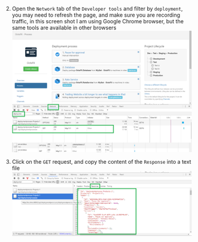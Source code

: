 2. Open the `Network` tab of the `Developer tools` and filter by `deployment`, you may need to refresh the page, and make sure you are recording traffic, in this screen shot I am using Google Chrome browser, but the same tools are available in other browsers  
  ![](network-tab.png "width=500")

3. Click on the `GET` request, and copy the content of the `Response` into a text file  
  ![](response-tab.png "width=500")